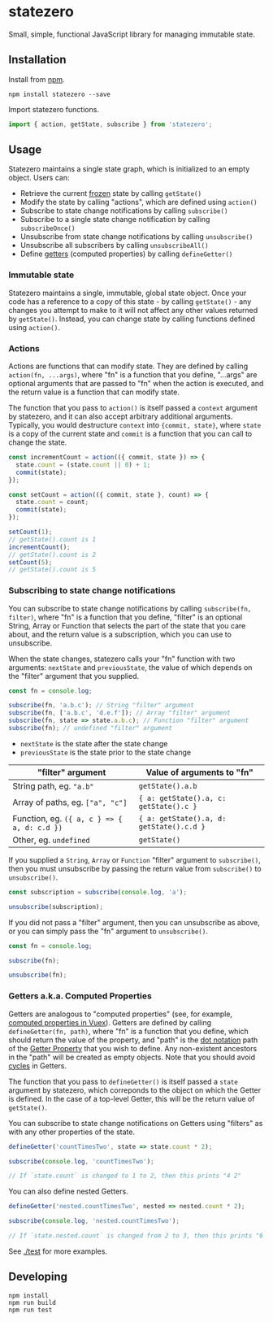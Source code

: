# statezero

Small, simple, functional JavaScript library for managing immutable state.

## Installation

Install from [npm](https://www.npmjs.com/package/statezero).

```
npm install statezero --save
```

Import statezero functions.

```javascript
import { action, getState, subscribe } from 'statezero';
```

## Usage

Statezero maintains a single state graph, which is initialized to an empty object. Users can:

* Retrieve the current
  [frozen](https://developer.mozilla.org/en-US/docs/Web/JavaScript/Reference/Global_Objects/Object/freeze)
  state by calling `getState()`
* Modify the state by calling "actions", which are defined using `action()`
* Subscribe to state change notifications by calling `subscribe()`
* Subscribe to a single state change notification by calling `subscribeOnce()`
* Unsubscribe from state change notifications by calling `unsubscribe()`
* Unsubscribe all subscribers by calling `unsubscribeAll()`
* Define [getters](https://developer.mozilla.org/en-US/docs/Web/JavaScript/Reference/Functions/get)
  (computed properties) by calling `defineGetter()`

### Immutable state

Statezero maintains a single, immutable, global state object. Once your code has a reference to a copy of this state -
by calling `getState()` - any changes you attempt to make to it will not affect any other values returned by
`getState()`. Instead, you can change state by calling functions defined using `action()`.

### Actions

Actions are functions that can modify state. They are defined by calling `action(fn, ...args)`, where "fn" is a function
that you define, "...args" are optional arguments that are passed to "fn" when the action is executed, and the return
value is a function that can modify state.

The function that you pass to `action()` is itself passed a `context` argument by statezero, and it can also accept
arbitrary additional arguments. Typically, you would destructure `context` into `{commit, state}`, where `state` is a
copy of the current state and `commit` is a function that you can call to change the state.

```javascript
const incrementCount = action(({ commit, state }) => {
  state.count = (state.count || 0) + 1;
  commit(state);
});

const setCount = action(({ commit, state }, count) => {
  state.count = count;
  commit(state);
});

setCount(1);
// getState().count is 1
incrementCount();
// getState().count is 2
setCount(5);
// getState().count is 5
```

### Subscribing to state change notifications

You can subscribe to state change notifications by calling `subscribe(fn, filter)`, where "fn" is a function that you
define, "filter" is an optional String, Array or Function that selects the part of the state that you care about, and
the return value is a subscription, which you can use to unsubscribe.

When the state changes, statezero calls your "fn" function with two arguments: `nextState` and `previousState`, the
value of which depends on the "filter" argument that you supplied.

```javascript
const fn = console.log;

subscribe(fn, 'a.b.c'); // String "filter" argument
subscribe(fn, ['a.b.c', 'd.e.f']); // Array "filter" argument
subscribe(fn, state => state.a.b.c); // Function "filter" argument
subscribe(fn); // undefined "filter" argument
```

* `nextState` is the state after the state change
* `previousState` is the state prior to the state change

| "filter" argument                           | Value of arguments to "fn"               |
| ------------------------------------------- | ---------------------------------------- |
| String path, eg. `"a.b"`                    | `getState().a.b`                         |
| Array of paths, eg. `["a", "c"]`            | `{ a: getState().a, c: getState().c }`   |
| Function, eg. `({ a, c } => { a, d: c.d })` | `{ a: getState().a, d: getState().c.d }` |
| Other, eg. `undefined`                      | `getState()`                             |

If you supplied a `String`, `Array` or `Function` "filter" argument to `subscribe()`, then you must unsubscribe by
passing the return value from `subscribe()` to `unsubscribe()`.

```javascript
const subscription = subscribe(console.log, 'a');

unsubscribe(subscription);
```

If you did not pass a "filter" argument, then you can unsubscribe as above, or you can simply pass the "fn" argument
to `unsubscribe()`.

```javascript
const fn = console.log;

subscribe(fn);

unsubscribe(fn);
```

### Getters a.k.a. Computed Properties

Getters are analogous to "computed properties" (see, for example,
[computed properties in Vuex](https://vuex.vuejs.org/guide/state.html#getting-vuex-state-into-vue-components)).
Getters are defined by calling `defineGetter(fn, path)`, where "fn" is a function that you define, which should return the value of the property, and "path" is the
[dot notation](https://developer.mozilla.org/en-US/docs/Web/JavaScript/Reference/Operators/Property_accessors)
path of the
[Getter Property](https://developer.mozilla.org/en-US/docs/Web/JavaScript/Guide/Working_with_Objects#Defining_getters_and_setters)
that you wish to define. Any non-existent ancestors in the "path" will be created as empty objects. Note that you should
avoid [cycles](https://en.wikipedia.org/wiki/Circular_dependency) in Getters.

The function that you pass to `defineGetter()` is itself passed a `state` argument by statezero, which correponds to the object on which the Getter is defined. In the case of a top-level Getter, this will be the return value of `getState()`.

You can subscribe to state change notifications on Getters using "filters" as with any other properties of the state.

```javascript
defineGetter('countTimesTwo', state => state.count * 2);

subscribe(console.log, 'countTimesTwo');

// If `state.count` is changed to 1 to 2, then this prints "4 2"
```

You can also define nested Getters.

```javascript
defineGetter('nested.countTimesTwo', nested => nested.count * 2);

subscribe(console.log, 'nested.countTimesTwo');

// If `state.nested.count` is changed from 2 to 3, then this prints "6 4"
```

See [./test](./test) for more examples.

## Developing

```
npm install
npm run build
npm run test
```
